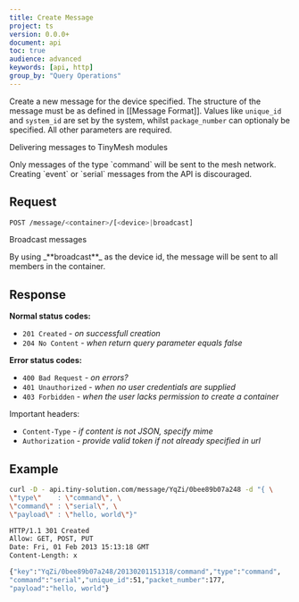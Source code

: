 ```yaml
---
title: Create Message
project: ts
version: 0.0.0+
document: api
toc: true
audience: advanced
keywords: [api, http]
group_by: "Query Operations"
---
```


Create a new message for the device specified. The structure of the
message must be as defined in [[Message Format]]. Values like
`unique_id` and `system_id` are set by the system, whilst
`package_number` can optionaly be specified. All other parameters are
required.

<div class="info">
 <div class="title">Delivering messages to TinyMesh modules</div>
 <p>
   Only messages of the type `command` will be sent to the mesh network.
   Creating `event` or `serial` messages from the API is discouraged.
 </p>
</div>

## Request

```bash
POST /message/<container>/[<device>|broadcast]
```

<div class="info">
 <div class="title">Broadcast messages</div>
 <p>
  By using _**broadcast**_ as the device id, the message will be
  sent to all members in the container.
 </p>
</div>

## Response

**Normal status codes:**

* `201 Created` - _on successfull creation_
* `204 No Content` - _when return query parameter equals false_

**Error status codes:**

* `400 Bad Request` - _on errors?_
* `401 Unauthorized` - _when no user credentials are supplied_
* `403 Forbidden` - _when the user lacks permission to create a container_

Important headers:

* `Content-Type` - _if content is not JSON, specify mime_
* `Authorization` - _provide valid token if not already specified in url_

## Example

```bash
curl -D - api.tiny-solution.com/message/YqZi/0bee89b07a248 -d "{ \
\"type\"    : \"command\", \
\"command\" : \"serial\", \
\"payload\" : \"hello, world\"}"

HTTP/1.1 301 Created
Allow: GET, POST, PUT
Date: Fri, 01 Feb 2013 15:13:18 GMT
Content-Length: x

{"key":"YqZi/0bee89b07a248/20130201151318/command","type":"command",
"command":"serial","unique_id":51,"packet_number":177,
"payload":"hello, world"}
```
